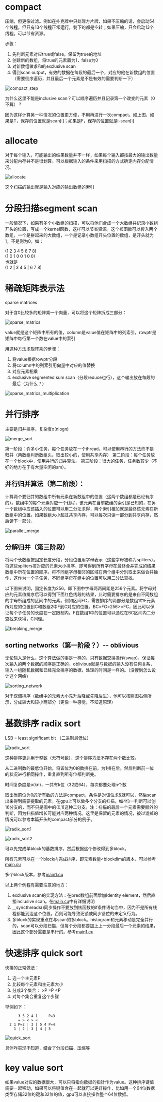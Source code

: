 # compact

压缩，但更像过滤。例如在扑克牌中只处理方片牌，如果不压缩的话，会启动54个线程，但只有13个线程正常运行，剩下的都是空转；如果压缩，只会启动13个线程。可以节省资源。

步骤：
1. 先判断元素对应true或false，保留为true的地址
2. 创建新的数组，将true的元素置为1，false为0
3. 对新数组做求和的exclusive scan
4. 得到scan output，有效的数据在每段的最后一个，对应的他在新数组的位置（需要倒序遍历，并且最后一个元素是不是有效的需要判断一下）

![compact_step](./pic/compact_step.png)

为什么这里不能是inclusive scan？可以顺序遍历并且记录第一个改变的元素（0不算）？

因为这样计算另一种情况的位置更方便，不用再进行一次compact。如上图，如果是T，保存的位置就是scan\[i\]；如果是F，保存的位置就是i-scan\[i\]

# allocate
对于每个输入，可能输出的结果数量并不一样，如果每个输入都按最大的输出数量来分配内存并不是很划算。可以根据输入的条件来用扫描的方式确定内存分配情况。

![allocate](./pic/allocate.png)

这个扫描的输出就是输入对应的输出数组的索引



# 分段扫描segment scan
一般情况下，如果有多个小数组的扫描，可以将他们合成一个大数组并记录小数组开头的位置，写成一个kernel函数，这样可以节省资源。这个核函数可以传入两个数组，一个是拼起来的大数组，一个是记录小数组开头位置的数组，是开头就为1，不是则为0，如：

(1 2 3 4 5 6 7 8)   
(1 0 1 0 0 1 0 0)   
也就是  
(1 2 | 3 4 5 | 6 7 8)


# 稀疏矩阵表示法
sparse matrices

对于含0比较多的矩阵乘一个向量，可以将这个矩阵拆成三部分：  

![sparse_matrics](./pic/sparse_matrics.png)

value就是这个矩阵中所有的值，column是value值在矩阵中的列索引，rowptr是矩阵中每行第一个数在value中的索引

用这种方法求矩阵乘的步骤：

1. 将value根据rowptr分段
2. 将column中的列索引用向量中对应的值替换
3. 对应元素相乘
4. exclusive segmented sum scan（分段reduce也行），这个输出放在每段的最后（为什么？）

![sparse_matrics_multiplication](./pic/sparse_matrics_multiplication.png)

# 并行排序

主要是归并排序，复杂度o(nlogn)

![merge_sort](./pic/merge_sort.png)

第一阶段：许多小任务，每个任务放在一个thread。可以使用串行的方法而不是归并（两数组判断数组头，取出较小的，使用共享内存）
第二阶段：每个任务放在一个block中，使用并行的归并算法。
第三阶段：很大的任务，任务数较少（不好的地方在于有大量空闲的sm）。

## 并行归并算法（第二阶段）：  
计算两个要归并的数组中所有元素在新数组中的位置（这两个数组都是已经有序的）。数组中的每个元素对应一个线程，该元素在当前数组的索引是已知的，在另一个数组中应该插入的位置可以用二分法求得，两个索引相加就是最终该元素在新数组中的位置。如果数组大小超过共享内存，可以每次只读一部分到共享内存，然后读下一部分。

![parallel_merge](./pic/parallel_merge.png)

## 分解归并（第三阶段）
将两个长数组按固定长度分段，分段位置用字母表示（这些字母被称为spliters）。将这些spliters按对应的元素大小排序，即可得到所有字母在最终合并完成的结果数组中所在位置的顺序。将不同组字母相邻的区域在两个组中分别取出来做合并操作，这作为一个子任务，不同组字母在组中的位置可以用二分法查找。

以下图来说明，固定长度为256，即下图中字母两两间距是256个元素。将字母对应的元素值排序后可以得到下面红色线段的结果，此时需要排序的是来自不同数组的字母所组成的区间中的元素。例如区间FC，需要排序的两部分是数组1中F元素所对应的位置到C和数组2中F到C对应的位置。BC=FG=256>=FC，因此可以保证每个子任务的长度在一定限制内。F在数组1中的位置可以通过在BC区间内二分查找来获得，C同理。

![breaking_merge](./pic/breaking_merge.png)

## sorting networks（第一阶段？）-- oblivious
无论输入是什么，这个算法做的事是一样的，只有数据交换操作(swap)，保证每次输入的两个数据的顺序是正确的。oblivious就是与数据的输入没有任何关系，输入一组随机数据和已经完全排序的数据，处理的时间是一样的。（没搜到怎么设计这个网络）

![sorting_network](./pic/sorting_network.png)

对于双调排序（数组中的元素大小先升后降或先降后生），他可以按照图右侧所示，分成较大和较小两部分（更像一种感觉，不知道原理）

# 基数排序 radix sort

LSB = least significant bit （二进制最低位）

![radix_sort](./pic/radix_sort.png)

这种排序更适用于整数（无符号数），这个排序方法不存在两个数比较。

从二进制数的最低位开始，将该位为0的数排在前，为1排在后。然后判断前一位的状况进行相同操作，重复直到所有位都判断完。

时间复杂度是o(kn)，一共有k位（32或64），每次都要处理n个数

取出当前位为0的所有数的方法是compact，条件是对该位求&就可以，然后scan出来得到需要提取的元素。在gpu上可以做多个分支的扫描，如4位一判断可以创16分支的，而不只是图中的(0,1)这种二分支。注：扫描的最后一个元素需要额外的判断，因为扫描值增长可能对应两种情况。这里是保留的元素的情况，被过滤掉的情况可以参考本篇开头的compact部分的例子。

![radix_sort1](./pic/radix_sort1.png)

![radix_sort2](./pic/radix_sort2.png)

可以先完成单block的基数排序，然后根据这个修改得到多block。

所有元素可以在一个block内完成排序，即元素数量\<blockdim的版本，可以参考[main.cu](./main.cu)

多个block版本，参考[main1.cu](./main1.cu)

以上两个例程有需要注意的地方：
1. exclusive scan的实现方法：在pred数组前面增加Identity element，然后直接inclusive scan。在[main.cu](./main.cu)中有详细说明
2. __syncthreads()同步操作不要放到核函数的if条件语句当中，因为不是所有线程都能到达这个位置。否则可能导致死锁或同步错位的未定义行为。
3. 多block的实现重点在与scan的多block。histogram和元素移动是完全并行的，scan可以分段扫描，但每个分段都要加上上一分段最后一个元素的结果，因此这个部分需要是串行的。参考[main1.cu](./main1.cu)


# 快速排序 quick sort

快排的正常做法：
1. 选一个主元素P
2. 比较每个元素和主元素大小
3. 分成3个集合： \>P =P \<P
4. 对每个集合重复这个步骤

举例如下：
```
      3 5 2 4 1     P=3
      = > < > <
  2 1 P=2 | 3 | 5 4 P=4
    1 | 2 | 3 | 4 | 5 
```

![quick_sort](./pic/quick_sort.png)

具体咋实现不知道，结合了分段扫描、压缩等

# key value sort
如果value对应的数据很大，可以只将指向数据的指针作为value。这种排序键值需要一起移动，如果可以将键值合在一起就可以更好操作，比如用一个64位数据类型存储32位的键和32位的值，gpu可以直接操作整个64位数据。